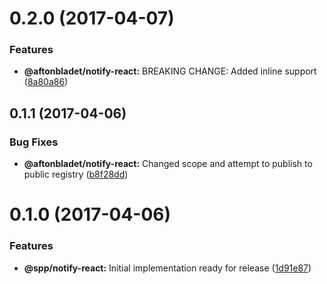 <a name="0.2.0"></a>
# 0.2.0 (2017-04-07)


### Features

* **@aftonbladet/notify-react:** BREAKING CHANGE: Added inline support ([8a80a86](https://github.com/schibsted-martin/roc-notify/commit/8a80a86))



<a name="0.1.1"></a>
## 0.1.1 (2017-04-06)


### Bug Fixes

* **@aftonbladet/notify-react:** Changed scope and attempt to publish to public registry ([b8f28dd](https://github.com/schibsted-martin/roc-notify/commit/b8f28dd))



<a name="0.1.0"></a>
# 0.1.0 (2017-04-06)


### Features

* **@spp/notify-react:** Initial implementation ready for release ([1d91e87](https://github.com/schibsted-martin/roc-notify/commit/1d91e87))



